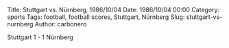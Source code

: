 Title: Stuttgart vs. Nürnberg, 1986/10/04
Date: 1986/10/04 00:00
Category: sports
Tags: football, football scores, Stuttgart, Nürnberg
Slug: stuttgart-vs-nurnberg
Author: carbonero


Stuttgart 1 - 1 Nürnberg

